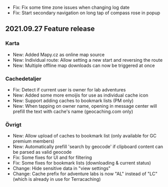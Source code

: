 - Fix: Fix some time zone issues when changing log date
- Fix: Start secondary navigation on long tap of compass rose in popup

## 2021.09.27 Feature release

### Karta
- New: Added Mapy.cz as online map source
- New: Individual route: Allow setting a new start and reversing the route
- New: Multiple offline map downloads can now be triggered at once

### Cachedetaljer
- Fix: Detect if current user is owner for lab adventures
- New: Added some more emoijis for use as individual cache icon
- New: Support adding caches to bookmark lists (PM only)
- New: When tapping on owner name, opening in message center will prefill the text with cache's name (geocaching.com only)

### Övrigt
- New: Allow upload of caches to bookmark list (only available for GC premium members)
- New: Automatically prefill 'search by geocode' if clipboard content can be parsed as valid geocode
- Fix: Some fixes for UI and for filtering
- Fix: Some fixes for bookmark lists (downloading & current status)
- Change: Hide sensitive data in "view settings"
- Change: Cache prefix for adventure labs is now "AL" instead of "LC" (which is already in use for Terracaching)
